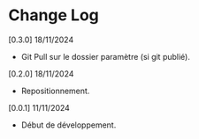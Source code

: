 # Change Log

[0.3.0] 18/11/2024
- Git Pull sur le dossier paramètre (si git publié).

[0.2.0] 18/11/2024
- Repositionnement.

[0.0.1] 11/11/2024
- Début de développement.